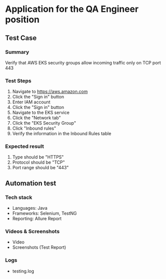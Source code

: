 # Application for the QA Engineer position

## Test Case
### Summary
Verify that AWS EKS security groups allow incoming traffic only on TCP port 443
### Test Steps
1. Navigate to https://aws.amazon.com
2. Click the "Sign in" button
3. Enter IAM account
4. Click the "Sign in" button
5. Navigate to the EKS service
6. Click the "Network tab"
7. Click the "EKS Security Group"
8. Click "Inbound rules"
9. Verify the information in the Inbound Rules table
### Expected result
1. Type should be "HTTPS"
2. Protocol should be "TCP"
3. Port range should be "443"
## Automation test
### Tech stack
* Languages: Java
* Frameworks: Selenium, TestNG
* Reporting: Allure Report
### Videos & Screenshots
* Video
* Screenshots (Test Report)
### Logs
* testing.log